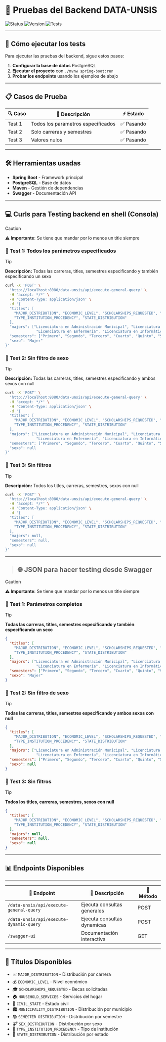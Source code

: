 # 🧪 Pruebas del Backend DATA-UNSIS

![Status](https://img.shields.io/badge/Status-Active-success) ![Version](https://img.shields.io/badge/Version-1.0-blue) ![Tests](https://img.shields.io/badge/Tests-Passing-brightgreen)

---

## 🚀 Cómo ejecutar los tests

Para ejecutar las pruebas del backend, sigue estos pasos:

1. **Configurar la base de datos** PostgreSQL
2. **Ejecutar el proyecto** con `./mvnw spring-boot:run`
3. **Probar los endpoints** usando los ejemplos de abajo

---

## 📋 Casos de Prueba

| 🔍 Caso | 🎯 Descripción | ⚡ Estado |
|---------|----------------|-----------|
| Test 1  | Todos los parámetros especificados | ✅ Pasando |
| Test 2  | Solo carreras y semestres | ✅ Pasando |
| Test 3  | Valores nulos | ✅ Pasando |

---

## 🛠️ Herramientas usadas

- **Spring Boot** - Framework principal
- **PostgreSQL** - Base de datos
- **Maven** - Gestión de dependencias
- **Swagger** - Documentación API

---
## 💻 Curls para Testing backend en shell (Consola)

> [!CAUTION]
> ⚠️ **Importante:** Se tiene que mandar por lo menos un title siempre

### 🔹 Test 1: Todos los parámetros especificados

> [!TIP]
> **Descripción:** Todas las carreras, titles, semestres especificando y también especificando un sexo 
> ```bash
> curl -X 'POST' \
>   'http://localhost:8080/data-unsis/api/execute-general-query' \
>   -H 'accept: */*' \
>   -H 'Content-Type: application/json' \
>   -d '{
>   "titles": [
>     "MAJOR_DISTRIBUTION", "ECONOMIC_LEVEL", "SCHOLARSHIPS_REQUESTED", "HOUSEHOLD_SERVICES", "CIVIL_STATE", "MUNICIPALITY_DISTRIBUTION", "SEMESTER_DISTRIBUTION", "SEX_DISTRIBUTION",
>     "TYPE_INSTITUTION_PROCEDENCY", "STATE_DISTRIBUTION"
>   ],
>   "majors": ["Licenciatura en Administración Municipal", "Licenciatura en Administración Pública", "Licenciatura en Ciencias Biomédicas", "Licenciatura en Ciencias Empresariales",
>               "Licenciatura en Enfermería", "Licenciatura en Informática", "Licenciatura en Medicina", "Licenciatura en Nutrición", "Licenciatura en Odontología"],
>   "semesters": ["Primero", "Segundo", "Tercero", "Cuarto", "Quinto", "Sexto", "Séptimo", "Octavo", "Noveno", "Décimo", "Onceavo", "Doceavo"],
>   "sexo": "Mujer"
> }'
> ```

### 🔹 Test 2: Sin filtro de sexo

> [!TIP]
> **Descripción:** Todas las carreras, titles, semestres especificando y ambos sexos con null 
> ```bash
> curl -X 'POST' \
>   'http://localhost:8080/data-unsis/api/execute-general-query' \
>   -H 'accept: */*' \
>   -H 'Content-Type: application/json' \
>   -d '{
>   "titles": [
>     "MAJOR_DISTRIBUTION", "ECONOMIC_LEVEL", "SCHOLARSHIPS_REQUESTED", "HOUSEHOLD_SERVICES", "CIVIL_STATE", "MUNICIPALITY_DISTRIBUTION", "SEMESTER_DISTRIBUTION", "SEX_DISTRIBUTION",
>     "TYPE_INSTITUTION_PROCEDENCY", "STATE_DISTRIBUTION"
>   ],
>   "majors": ["Licenciatura en Administración Municipal", "Licenciatura en Administración Pública", "Licenciatura en Ciencias Biomédicas", "Licenciatura en Ciencias Empresariales",
>               "Licenciatura en Enfermería", "Licenciatura en Informática", "Licenciatura en Medicina", "Licenciatura en Nutrición", "Licenciatura en Odontología"],
>   "semesters": ["Primero", "Segundo", "Tercero", "Cuarto", "Quinto", "Sexto", "Séptimo", "Octavo", "Noveno", "Décimo", "Onceavo", "Doceavo"],
>   "sexo": null
> }'
> ```

### 🔹 Test 3: Sin filtros

> [!TIP]
> **Descripción:** Todos los titles, carreras, semestres, sexos con null 
> ```bash
> curl -X 'POST' \
>   'http://localhost:8080/data-unsis/api/execute-general-query' \
>   -H 'accept: */*' \
>   -H 'Content-Type: application/json' \
>   -d '{
>   "titles": [
>     "MAJOR_DISTRIBUTION", "ECONOMIC_LEVEL", "SCHOLARSHIPS_REQUESTED", "HOUSEHOLD_SERVICES", "CIVIL_STATE", "MUNICIPALITY_DISTRIBUTION", "SEMESTER_DISTRIBUTION", "SEX_DISTRIBUTION",
>     "TYPE_INSTITUTION_PROCEDENCY", "STATE_DISTRIBUTION"
>   ],
>   "majors": null,
>   "semesters": null,
>   "sexo": null
> }'
> ```

---
>## 🌐 JSON para hacer testing desde Swagger

> [!CAUTION]
> ⚠️ **Importante:** Se tiene que mandar por lo menos un title siempre

### 📝 Test 1: Parámetros completos

> [!TIP]
> **Todas las carreras, titles, semestres especificando y también especificando un sexo**
> ```json
> {
>   "titles": [
>     "MAJOR_DISTRIBUTION", "ECONOMIC_LEVEL", "SCHOLARSHIPS_REQUESTED", "HOUSEHOLD_SERVICES", "CIVIL_STATE", "MUNICIPALITY_DISTRIBUTION", "SEMESTER_DISTRIBUTION", "SEX_DISTRIBUTION",
>     "TYPE_INSTITUTION_PROCEDENCY", "STATE_DISTRIBUTION"
>   ],
>   "majors": ["Licenciatura en Administración Municipal", "Licenciatura en Administración Pública", "Licenciatura en Ciencias Biomédicas", "Licenciatura en Ciencias Empresariales",
>               "Licenciatura en Enfermería", "Licenciatura en Informática", "Licenciatura en Medicina", "Licenciatura en Nutrición", "Licenciatura en Odontología"],
>   "semesters": ["Primero", "Segundo", "Tercero", "Cuarto", "Quinto", "Sexto", "Séptimo", "Octavo", "Noveno", "Décimo", "Onceavo", "Doceavo"],
>   "sexo": "Mujer"
> }
> ```

### 📝 Test 2: Sin filtro de sexo

> [!TIP]
> **Todas las carreras, titles, semestres especificando y ambos sexos con null**
> ```json
> {
>   "titles": [
>     "MAJOR_DISTRIBUTION", "ECONOMIC_LEVEL", "SCHOLARSHIPS_REQUESTED", "HOUSEHOLD_SERVICES", "CIVIL_STATE", "MUNICIPALITY_DISTRIBUTION", "SEMESTER_DISTRIBUTION", "SEX_DISTRIBUTION",
>     "TYPE_INSTITUTION_PROCEDENCY", "STATE_DISTRIBUTION"
>   ],
>   "majors": ["Licenciatura en Administración Municipal", "Licenciatura en Administración Pública", "Licenciatura en Ciencias Biomédicas", "Licenciatura en Ciencias Empresariales",
>               "Licenciatura en Enfermería", "Licenciatura en Informática", "Licenciatura en Medicina", "Licenciatura en Nutrición", "Licenciatura en Odontología"],
>   "semesters": ["Primero", "Segundo", "Tercero", "Cuarto", "Quinto", "Sexto", "Séptimo", "Octavo", "Noveno", "Décimo", "Onceavo", "Doceavo"],
>   "sexo": null
> }
> ```

### 📝 Test 3: Sin filtros

> [!TIP]
> **Todos los titles, carreras, semestres, sexos con null**
> ```json
> {
>   "titles": [
>     "MAJOR_DISTRIBUTION", "ECONOMIC_LEVEL", "SCHOLARSHIPS_REQUESTED", "HOUSEHOLD_SERVICES", "CIVIL_STATE", "MUNICIPALITY_DISTRIBUTION", "SEMESTER_DISTRIBUTION", "SEX_DISTRIBUTION",
>     "TYPE_INSTITUTION_PROCEDENCY", "STATE_DISTRIBUTION"
>   ],
>   "majors": null,
>   "semesters": null,
>   "sexo": null
> }
> ```

---

## 📊 Endpoints Disponibles
------------------------------------------------------------------------------------------
| 🎯 Endpoint                               | 📝 Descripción              | 🔧 Método     |
|-------------------------------------------|-----------------------------|---------------|
| `/data-unsis/api/execute-general-query`   | Ejecuta consultas generales | POST          |
| `/data-unsis/api/execute-dynamic-query`   | Ejecuta consultas dynamicas | POST          |
| `/swagger-ui`                             | Documentación interactiva   | GET           |
------------------------------------------------------------------------------------------
## 🎨 Títulos Disponibles

- 📈 `MAJOR_DISTRIBUTION` - Distribución por carrera
- 💰 `ECONOMIC_LEVEL` - Nivel económico  
- 🎓 `SCHOLARSHIPS_REQUESTED` - Becas solicitadas
- 🏠 `HOUSEHOLD_SERVICES` - Servicios del hogar
- 👥 `CIVIL_STATE` - Estado civil
- 🏙️ `MUNICIPALITY_DISTRIBUTION` - Distribución por municipio
- 📚 `SEMESTER_DISTRIBUTION` - Distribución por semestre
- ⚤ `SEX_DISTRIBUTION` - Distribución por sexo
- 🏫 `TYPE_INSTITUTION_PROCEDENCY` - Tipo de institución
- 📍 `STATE_DISTRIBUTION` - Distribución por estado